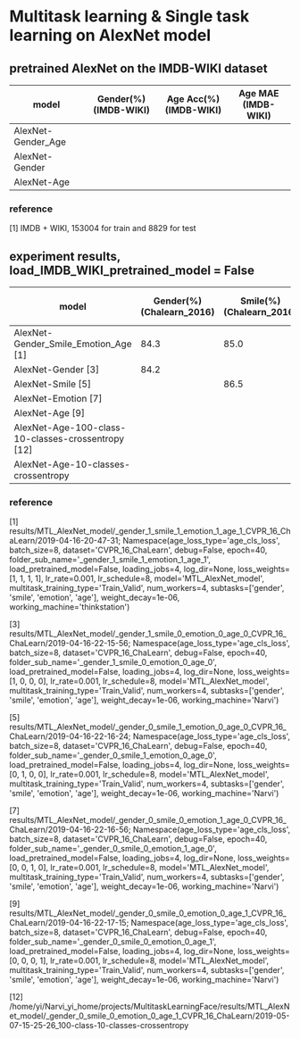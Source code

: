 # Multitask learning & Single task learning on AlexNet model



## pretrained AlexNet on the IMDB-WIKI dataset

model                                                 | Gender(%)(IMDB-WIKI)     |  Age Acc(%)(IMDB-WIKI)    | Age MAE (IMDB-WIKI)
----------------------------------------------------- |------------------------- | ------------------------- | ------------------------ 
AlexNet-Gender_Age                                    |                          |   　　                    |                     
AlexNet-Gender                                        |                          |                           |                          
AlexNet-Age                                           |                          |                           |                          

### reference

[1] IMDB + WIKI, 153004 for train and 8829 for test








## experiment results, load_IMDB_WIKI_pretrained_model = False

model                                                                 | Gender(%)(Chalearn_2016) | Smile(%)(Chalearn_2016) | Emotion Acc(%)(FER_2013) |   Age Acc(%)                 | Age MAE (ChaLearn_2016)
--------------------------------------------------------------------- |------------------------- | ----------------------- | ------------------------ | ---------------------------  | ---------------------
AlexNet-Gender_Smile_Emotion_Age [1]                                  |       84.3               |      85.0               |       58.3               |                              |  7.0
AlexNet-Gender [3]                                                    |       84.2               |                         |                          |                              | 
AlexNet-Smile  [5]                                                    |                          |     86.5                |                          |                              |
AlexNet-Emotion [7]                                                   |                          |                         |      61.3                |                              |
AlexNet-Age [9]                                                       |                          |                         |                          |                              | 7.7
AlexNet-Age-100-class-10-classes-crossentropy [12]                    |                          |                         |                          |                              | 6.9   
AlexNet-Age-10-classes-crossentropy                                   |                          |                         |                          |                              |                              



### reference

[1] results/MTL_AlexNet_model/_gender_1_smile_1_emotion_1_age_1_CVPR_16_ChaLearn/2019-04-16-20-47-31; Namespace(age_loss_type='age_cls_loss', batch_size=8, dataset='CVPR_16_ChaLearn', debug=False, epoch=40, folder_sub_name='_gender_1_smile_1_emotion_1_age_1', load_pretrained_model=False, loading_jobs=4, log_dir=None, loss_weights=[1, 1, 1, 1], lr_rate=0.001, lr_schedule=8, model='MTL_AlexNet_model', multitask_training_type='Train_Valid', num_workers=4, subtasks=['gender', 'smile', 'emotion', 'age'], weight_decay=1e-06, working_machine='thinkstation')

[3] results/MTL_AlexNet_model/_gender_1_smile_0_emotion_0_age_0_CVPR_16_ChaLearn/2019-04-16-22-15-56; Namespace(age_loss_type='age_cls_loss', batch_size=8, dataset='CVPR_16_ChaLearn', debug=False, epoch=40, folder_sub_name='_gender_1_smile_0_emotion_0_age_0', load_pretrained_model=False, loading_jobs=4, log_dir=None, loss_weights=[1, 0, 0, 0], lr_rate=0.001, lr_schedule=8, model='MTL_AlexNet_model', multitask_training_type='Train_Valid', num_workers=4, subtasks=['gender', 'smile', 'emotion', 'age'], weight_decay=1e-06, working_machine='Narvi')

[5] results/MTL_AlexNet_model/_gender_0_smile_1_emotion_0_age_0_CVPR_16_ChaLearn/2019-04-16-22-16-24; Namespace(age_loss_type='age_cls_loss', batch_size=8, dataset='CVPR_16_ChaLearn', debug=False, epoch=40, folder_sub_name='_gender_0_smile_1_emotion_0_age_0', load_pretrained_model=False, loading_jobs=4, log_dir=None, loss_weights=[0, 1, 0, 0], lr_rate=0.001, lr_schedule=8, model='MTL_AlexNet_model', multitask_training_type='Train_Valid', num_workers=4, subtasks=['gender', 'smile', 'emotion', 'age'], weight_decay=1e-06, working_machine='Narvi')

[7] results/MTL_AlexNet_model/_gender_0_smile_0_emotion_1_age_0_CVPR_16_ChaLearn/2019-04-16-22-16-56; Namespace(age_loss_type='age_cls_loss', batch_size=8, dataset='CVPR_16_ChaLearn', debug=False, epoch=40, folder_sub_name='_gender_0_smile_0_emotion_1_age_0', load_pretrained_model=False, loading_jobs=4, log_dir=None, loss_weights=[0, 0, 1, 0], lr_rate=0.001, lr_schedule=8, model='MTL_AlexNet_model', multitask_training_type='Train_Valid', num_workers=4, subtasks=['gender', 'smile', 'emotion', 'age'], weight_decay=1e-06, working_machine='Narvi')

[9] results/MTL_AlexNet_model/_gender_0_smile_0_emotion_0_age_1_CVPR_16_ChaLearn/2019-04-16-22-17-15; Namespace(age_loss_type='age_cls_loss', batch_size=8, dataset='CVPR_16_ChaLearn', debug=False, epoch=40, folder_sub_name='_gender_0_smile_0_emotion_0_age_1', load_pretrained_model=False, loading_jobs=4, log_dir=None, loss_weights=[0, 0, 0, 1], lr_rate=0.001, lr_schedule=8, model='MTL_AlexNet_model', multitask_training_type='Train_Valid', num_workers=4, subtasks=['gender', 'smile', 'emotion', 'age'], weight_decay=1e-06, working_machine='Narvi')  


[12] /home/yi/Narvi_yi_home/projects/MultitaskLearningFace/results/MTL_AlexNet_model/_gender_0_smile_0_emotion_0_age_1_CVPR_16_ChaLearn/2019-05-07-15-25-26_100-class-10-classes-crossentropy

